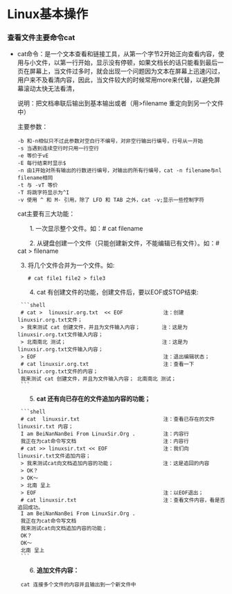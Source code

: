 # Linux基本操作

### 查看文件主要命令cat

- cat命令：是一个文本查看和链接工具，从第一个字节2开始正向查看内容，使用与小文件，以第一行开始，显示没有停顿，如果文档长的话只能看到最后一页在屏幕上，当文件过多时，就会出现一个问题因为文本在屏幕上迅速闪过，用户来不及看清内容，因此，当文件较大的时候常用more来代替，以避免屏幕滚动太快无法看清，

  说明：把文档串联后输出到基本输出或者（用>filename 重定向到另一个文件中）

  主要参数：

  ```shell
  -b 和-n相似只不过此参数对空白行不编号，对非空行输出行编号，行号从一开始
  -s 当遇到连续空行时只用一行空行
  -e 等价于vE
  -E 每行结束时显示$
  -n 由1开始对所有输出的行数进行编号，对输出的所有行编号，cat -n filename与nl filename相同
  -t 与 -vT 等价
  -T 将跳字符显示为^I
  -v 使用 ^ 和 M- 引用，除了 LFD 和 TAB 之外，cat -v;显示一些控制字符
  ```

  cat主要有三大功能：

  　　1. 一次显示整个文件。如：# cat filename

  　　2. 从键盘创建一个文件（只能创建新文件，不能编辑已有文件）。如：# cat > filename

    3. 将几个文件合并为一个文件。如:

       ```shell
       # cat file1 file2 > file3
       ```

  　　4. cat 有创建文件的功能，创建文件后，要以EOF或STOP结束:

       ```shell
       # cat >  linuxsir.org.txt  << EOF             注：创建linuxsir.org.txt文件；
       > 我来测试 cat 创建文件，并且为文件输入内容；       注：这是为linuxsir.org.txt文件输入内容；
       > 北南南北 测试；                               注：这是为linuxsir.org.txt文件输入内容；
       > EOF                                         注：退出编辑状态；
       # cat linuxsir.org.txt                        注：查看一下linuxsir.org.txt文件的内容；
       我来测试 cat 创建文件，并且为文件输入内容； 北南南北 测试；
       ```

  　　5. **cat 还有向已存在的文件追加内容的功能；**

       ```shell 
       # cat  linuxsir.txt                           注：查看已存在的文件linuxsir.txt 内容；
       I am BeiNanNanBei From LinuxSir.Org .         注：内容行
       我正在为cat命令写文档                            注：内容行
       # cat >> linuxsir.txt << EOF                  注：我们向linuxsir.txt文件追加内容；
       > 我来测试cat向文档追加内容的功能；                注：这是追回的内容
       > OK？
       > OK～
       > 北南 呈上
       > EOF                                         注：以EOF退出；
       # cat linuxsir.txt                            注：查看文件内容，看是否追回成功。
       I am BeiNanNanBei From LinuxSir.Org .
       我正在为cat命令写文档
       我来测试cat向文档追加内容的功能； 
       OK？
       OK～
       北南 呈上
       ```

  　　6. **追加文件内容：**

       cat 连接多个文件的内容并且输出到一个新文件中

       

